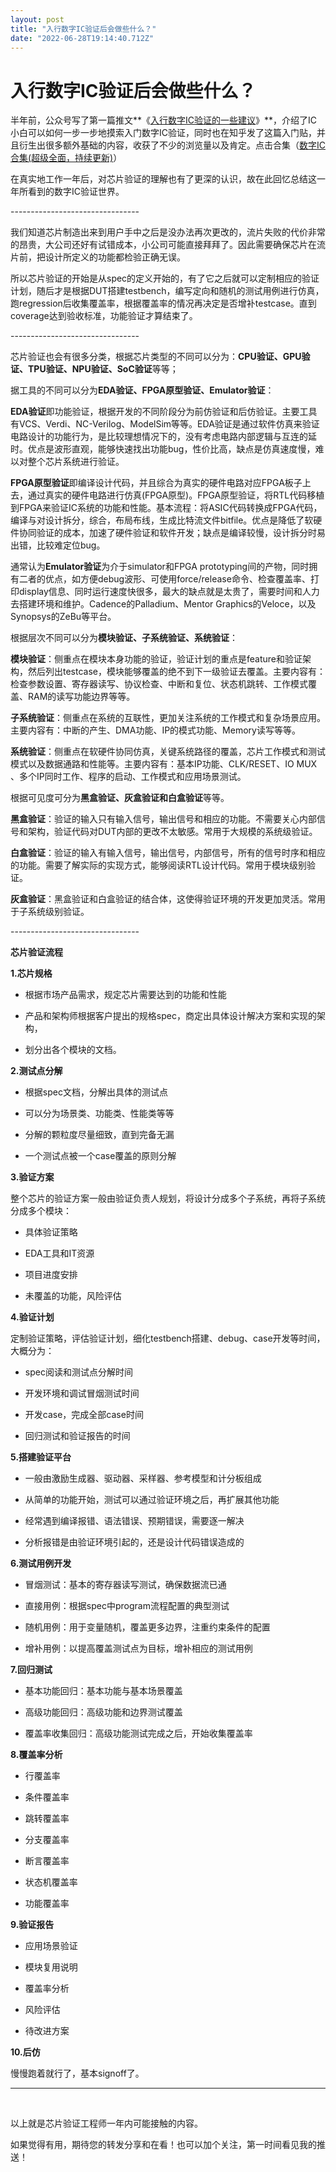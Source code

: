 ```yaml
---
layout: post
title: "入行数字IC验证后会做些什么？"
date: "2022-06-28T19:14:40.712Z"
---
```

入行数字IC验证后会做些什么？
===============

半年前，公众号写了第一篇推文**《[入行数字IC验证的一些建议](http://mp.weixin.qq.com/s?__biz=MzA5MzgwOTY4Mg==&mid=2247483674&idx=1&sn=49588b59317111d5b92c0ab275ec2e19&chksm=90597c67a72ef571903067a198fa90663e1ac83f271c93d407c021f8e3ae936205906cc9c67b&scene=21#wechat_redirect)》**，介绍了IC小白可以如何一步一步地摸索入门数字IC验证，同时也在知乎发了这篇入门贴，并且衍生出很多额外基础的内容，收获了不少的浏览量以及肯定。点击合集（[数字IC合集(超级全面，持续更新)](http://mp.weixin.qq.com/s?__biz=MzA5MzgwOTY4Mg==&mid=2247485453&idx=1&sn=9b122d7155315dc85e2e316e3c3c30fd&chksm=90597570a72efc664d949aafd40bf152cd085e6696ac4cc7107856f4ee989e40462823928b09&scene=21#wechat_redirect)）

在真实地工作一年后，对芯片验证的理解也有了更深的认识，故在此回忆总结这一年所看到的数字IC验证世界。

\--------------------------------

我们知道芯片制造出来到用户手中之后是没办法再次更改的，流片失败的代价非常的昂贵，大公司还好有试错成本，小公司可能直接拜拜了。因此需要确保芯片在流片前，把设计所定义的功能都检验正确无误。

所以芯片验证的开始是从spec的定义开始的，有了它之后就可以定制相应的验证计划，随后才是根据DUT搭建testbench，编写定向和随机的测试用例进行仿真，跑regression后收集覆盖率，根据覆盖率的情况再决定是否增补testcase。直到coverage达到验收标准，功能验证才算结束了。

\--------------------------------

芯片验证也会有很多分类，根据芯片类型的不同可以分为：**CPU验证、GPU验证、TPU验证、NPU验证、SoC验证**等等；

  
据工具的不同可以分为**EDA验证、FPGA原型验证、Emulator验证**：

**EDA验证**即功能验证，根据开发的不同阶段分为前仿验证和后仿验证。主要工具有VCS、Verdi、NC-Verilog、ModelSim等等。EDA验证是通过软件仿真来验证电路设计的功能行为，是比较理想情况下的，没有考虑电路内部逻辑与互连的延时。优点是波形直观，能够快速找出功能bug，性价比高，缺点是仿真速度慢，难以对整个芯片系统进行验证。

**FPGA原型验证**即编译设计代码，并且综合为真实的硬件电路对应FPGA板子上去，通过真实的硬件电路进行仿真(FPGA原型)。FPGA原型验证，将RTL代码移植到FPGA来验证IC系统的功能和性能。基本流程：将ASIC代码转换成FPGA代码，编译与对设计拆分，综合，布局布线，生成比特流文件bitfile。优点是降低了软硬件协同验证的成本，加速了硬件验证和软件开发；缺点是编译较慢，设计拆分时易出错，比较难定位bug。

通常认为**Emulator验证**为介于simulator和FPGA prototyping间的产物，同时拥有二者的优点，如方便debug波形、可使用force/release命令、检查覆盖率、打印display信息、同时运行速度快很多，最大的缺点就是太贵了，需要时间和人力去搭建环境和维护。Cadence的Palladium、Mentor Graphics的Veloce，以及Synopsys的ZeBu等平台。

根据层次不同可以分为**模块验证、子系统验证、系统验证**：

**模块验证**：侧重点在模块本身功能的验证，验证计划的重点是feature和验证架构，然后列出testcase，模块能够覆盖的绝不到下一级验证去覆盖。主要内容有：检查参数设置、寄存器读写、协议检查、中断和复位、状态机跳转、工作模式覆盖、RAM的读写功能边界等等。

**子系统验证**：侧重点在系统的互联性，更加关注系统的工作模式和复杂场景应用。主要内容有：中断的产生、DMA功能、IP的模式功能、Memory读写等等。

**系统验证**：侧重点在软硬件协同仿真，关键系统路径的覆盖，芯片工作模式和测试模式以及数据通路和性能等。主要内容有：基本IP功能、CLK/RESET、IO MUX 、多个IP同时工作、程序的启动、工作模式和应用场景测试。

根据可见度可分为**黑盒验证、灰盒验证和白盒验证**等等。

**黑盒验证**：验证的输入只有输入信号，输出信号和相应的功能。不需要关心内部信号和架构，验证代码对DUT内部的更改不太敏感。常用于大规模的系统级验证。

**白盒验证**：验证的输入有输入信号，输出信号，内部信号，所有的信号时序和相应的功能。需要了解实际的实现方式，能够阅读RTL设计代码。常用于模块级别验证。

**灰盒验证**：黑盒验证和白盒验证的结合体，这使得验证环境的开发更加灵活。常用于子系统级别验证。

\--------------------------------

  
**芯片验证流程**  

**1.芯片规格**

*   根据市场产品需求，规定芯片需要达到的功能和性能
    
*   产品和架构师根据客户提出的规格spec，商定出具体设计解决方案和实现的架构，
    
*   划分出各个模块的文档。
    

**2.测试点分解**

*   根据spec文档，分解出具体的测试点
    
*   可以分为场景类、功能类、性能类等等
    
*   分解的颗粒度尽量细致，直到完备无漏
    
*   一个测试点被一个case覆盖的原则分解
    

**3.验证方案**

整个芯片的验证方案一般由验证负责人规划，将设计分成多个子系统，再将子系统分成多个模块：

*   具体验证策略
    
*   EDA工具和IT资源
    
*   项目进度安排
    
*   未覆盖的功能，风险评估
    

**4.验证计划**

定制验证策略，评估验证计划，细化testbench搭建、debug、case开发等时间，大概分为：

*   spec阅读和测试点分解时间
    
*   开发环境和调试冒烟测试时间
    
*   开发case，完成全部case时间
    
*   回归测试和验证报告的时间
    

**5.搭建验证平台**

*   一般由激励生成器、驱动器、采样器、参考模型和计分板组成
    
*   从简单的功能开始，测试可以通过验证环境之后，再扩展其他功能
    
*   经常遇到编译报错、语法错误、预期错误，需要逐一解决
    
*   分析报错是由验证环境引起的，还是设计代码错误造成的
    

**6.测试用例开发**

*   冒烟测试：基本的寄存器读写测试，确保数据流已通
    
*   直接用例：根据spec中program流程配置的典型测试
    
*   随机用例：用于变量随机，覆盖更多边界，注重约束条件的配置
    
*   增补用例：以提高覆盖测试点为目标，增补相应的测试用例
    

**7.回归测试**

*   基本功能回归：基本功能与基本场景覆盖
    
*   高级功能回归：高级功能和边界测试覆盖
    
*   覆盖率收集回归：高级功能测试完成之后，开始收集覆盖率
    

**8.覆盖率分析**

*   行覆盖率
    
*   条件覆盖率
    
*   跳转覆盖率
    
*   分支覆盖率
    
*   断言覆盖率
    
*   状态机覆盖率
    
*   功能覆盖率
    

**9.验证报告**

*   应用场景验证
    
*   模块复用说明
    
*   覆盖率分析
    
*   风险评估
    
*   待改进方案
    

**10.后仿**

慢慢跑着就行了，基本signoff了。

* * *

 

以上就是芯片验证工程师一年内可能接触的内容。

如果觉得有用，期待您的转发分享和在看！也可以加个关注，第一时间看见我的推送！